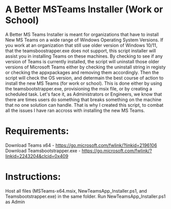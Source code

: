 # A Better MSTeams Installer (Work or School)
A Better MS Teams Installer is meant for organizations that have to install New MS Teams on a wide range of Windows Operating System Versions. If you work at an organization that still use older version of Windows 10/11, that the teamsboostrapper.exe does not support, this script installer will assist you in installing Teams on these machines. By checking to see if any version of Teams is currently installed, the script will uninstall those older versions of Microsoft Teams either by checking the uninstall string in registy or checking the appxpackages and removing them accordingly. Then the script will check the OS version, and determain the best course of action to install the new MS Teams (for work or school). This is done either by using the teamsbootstrapper.exe, provisioning the msix file, or by creating a scheduled task. Let's face it, as Administrators or Engineers, we know that there are times users do something that breaks something on the machine that no one solution can handle. That is why I created this script, to combat all the issues I have ran accross with installing the new MS Teams.

# Requirements:
Download Teams x64 - https://go.microsoft.com/fwlink/?linkid=2196106
Download Teamsbootstrapper.exe - https://go.microsoft.com/fwlink/?linkid=2243204&clcid=0x409

# Instructions:
Host all files (MSTeams-x64.msix, NewTeamsApp_Installer.ps1, and Teamsbootstrapper.exe) in the same folder.
Run NewTeamsApp_Installer.ps1 as Admin